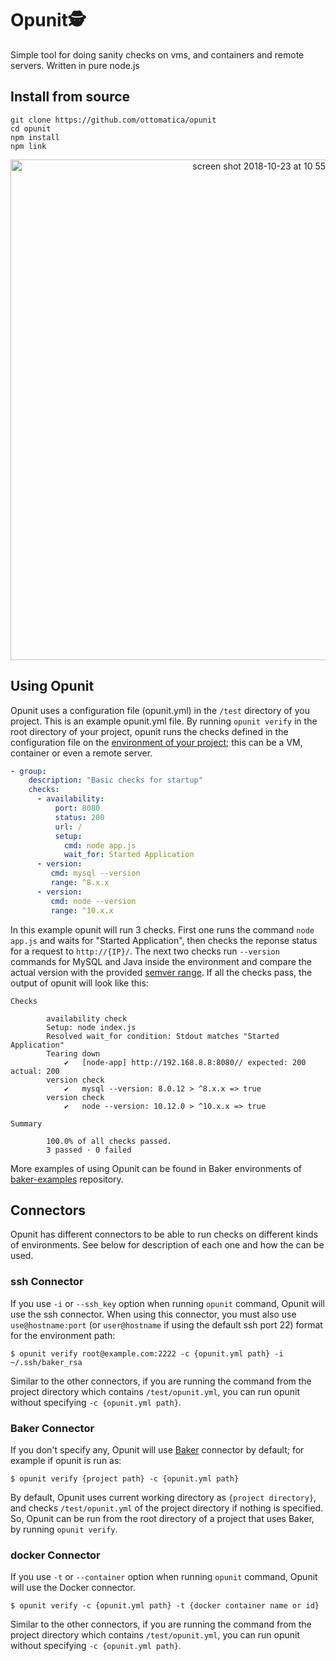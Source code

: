 # Opunit🕵️‍
Simple tool for doing sanity checks on vms, and containers and remote servers. Written in pure node.js


## Install from source
```
git clone https://github.com/ottomatica/opunit
cd opunit
npm install
npm link
```

<center>
<img width="801" alt="screen shot 2018-10-23 at 10 55 00" src="https://user-images.githubusercontent.com/9158546/47369653-29e20080-d6b2-11e8-8098-b64c59d282c6.png">
</center>

## Using Opunit
Opunit uses a configuration file (opunit.yml) in the `/test` directory of you project. This is an example opunit.yml file. By running `opunit verify` in the root directory of your project, opunit runs the checks defined in the configuration file on the [environment of your project](#connectors); this can be a VM, container or even a remote server.

``` yml
- group:
    description: "Basic checks for startup"
    checks:
      - availability:
          port: 8080
          status: 200
          url: /
          setup:
            cmd: node app.js
            wait_for: Started Application
      - version:          
         cmd: mysql --version
         range: ^8.x.x
      - version:          
         cmd: node --version
         range: ^10.x.x
```

In this example opunit will run 3 checks. First one runs the command `node app.js` and waits for "Started Application", then checks the reponse status for a request to `http://{IP}/`.
The next two checks run `--version` commands for MySQL and Java inside the environment and compare the actual version with the provided [semver range](https://semver.org).
If all the checks pass, the output of opunit will look like this:

```
Checks

        availability check
        Setup: node index.js
        Resolved wait_for condition: Stdout matches "Started Application"
        Tearing down
            ✔   [node-app] http://192.168.8.8:8080// expected: 200 actual: 200
        version check
            ✔   mysql --version: 8.0.12 > ^8.x.x => true
        version check
            ✔   node --version: 10.12.0 > ^10.x.x => true

Summary

        100.0% of all checks passed.
        3 passed · 0 failed
```

More examples of using Opunit can be found in Baker environments of [baker-examples](https://github.com/ottomatica/baker-examples) repository.

## Connectors
Opunit has different connectors to be able to run checks on different kinds of environments. See below for description of each one and how the can be used.

### ssh Connector
If you use `-i` or `--ssh_key` option when running `opunit` command, Opunit will use the ssh connector. When using this connector, you must also use `use@hostname:port` (or `user@hostname` if using the default ssh port 22) format for the environment path:
```
$ opunit verify root@example.com:2222 -c {opunit.yml path} -i ~/.ssh/baker_rsa
```
Similar to the other connectors, if you are running the command from the project directory which contains `/test/opunit.yml`, you can run opunit without specifying `-c {opunit.yml path}`.

### Baker Connector
If you don't specify any, Opunit will use [Baker](https://github.com/ottomatica/Baker) connector by default; for example if opunit is run as:
``` shell
$ opunit verify {project path} -c {opunit.yml path}
```
By default, Opunit uses current working directory as `{project directory}`, and checks `/test/opunit.yml` of the project directory if nothing is specified. So, Opunit can be run from the root directory of a project that uses Baker, by running `opunit verify`.

### docker Connector
If you use `-t` or `--container` option when running `opunit` command, Opunit will use the Docker connector.
```
$ opunit verify -c {opunit.yml path} -t {docker container name or id}
```
Similar to the other connectors, if you are running the command from the project directory which contains `/test/opunit.yml`, you can run opunit without specifying `-c {opunit.yml path}`.